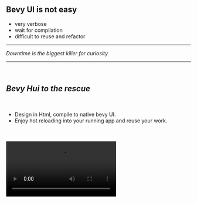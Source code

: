 ## Bevy UI is not easy

- very verbose <!-- .element: class="fragment" -->
- wait for compilation <!-- .element: class="fragment" -->
- difficult to reuse and refactor <!-- .element: class="fragment" -->

---

_Downtime is the biggest killer for curiosity_

---

<br />

## _Bevy Hui to the rescue_

<br />

- Design in Html, compile to native bevy UI.
- Enjoy hot reloading into your running app and reuse your work.

<br/>
<br/>

<div class="row">
    <video src="img/hot_reload.mp4" loop autoplay="true" />
</div>
